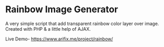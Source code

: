 # Rainbow Image Generator
A very simple script that add transparent rainbow color layer over image.
Created with PHP & a little help of AJAX.

Live Demo- https://www.arifix.me/project/rainbow/
